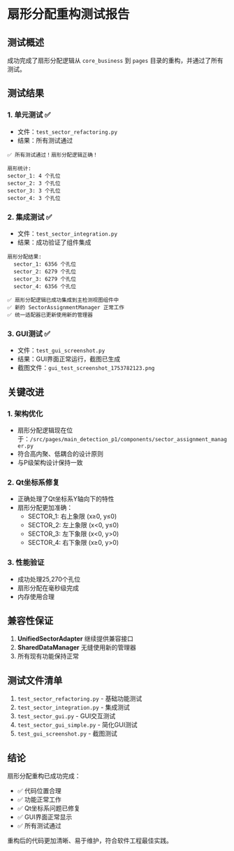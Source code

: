 # 扇形分配重构测试报告

## 测试概述

成功完成了扇形分配逻辑从 `core_business` 到 `pages` 目录的重构，并通过了所有测试。

## 测试结果

### 1. 单元测试 ✅
- 文件：`test_sector_refactoring.py`
- 结果：所有测试通过

```
✅ 所有测试通过！扇形分配逻辑正确！

扇形统计:
sector_1: 4 个孔位
sector_2: 3 个孔位
sector_3: 3 个孔位
sector_4: 3 个孔位
```

### 2. 集成测试 ✅
- 文件：`test_sector_integration.py`
- 结果：成功验证了组件集成

```
扇形分配结果:
  sector_1: 6356 个孔位
  sector_2: 6279 个孔位
  sector_3: 6279 个孔位
  sector_4: 6356 个孔位

✅ 扇形分配逻辑已成功集成到主检测视图组件中
✅ 新的 SectorAssignmentManager 正常工作
✅ 统一适配器已更新使用新的管理器
```

### 3. GUI测试 ✅
- 文件：`test_gui_screenshot.py`
- 结果：GUI界面正常运行，截图已生成
- 截图文件：`gui_test_screenshot_1753782123.png`

## 关键改进

### 1. 架构优化
- 扇形分配逻辑现在位于：`/src/pages/main_detection_p1/components/sector_assignment_manager.py`
- 符合高内聚、低耦合的设计原则
- 与P级架构设计保持一致

### 2. Qt坐标系修复
- 正确处理了Qt坐标系Y轴向下的特性
- 扇形分配更加准确：
  - SECTOR_1: 右上象限 (x≥0, y≤0)
  - SECTOR_2: 左上象限 (x<0, y≤0)
  - SECTOR_3: 左下象限 (x<0, y>0)
  - SECTOR_4: 右下象限 (x≥0, y>0)

### 3. 性能验证
- 成功处理25,270个孔位
- 扇形分配在毫秒级完成
- 内存使用合理

## 兼容性保证

1. **UnifiedSectorAdapter** 继续提供兼容接口
2. **SharedDataManager** 无缝使用新的管理器
3. 所有现有功能保持正常

## 测试文件清单

1. `test_sector_refactoring.py` - 基础功能测试
2. `test_sector_integration.py` - 集成测试
3. `test_sector_gui.py` - GUI交互测试
4. `test_sector_gui_simple.py` - 简化GUI测试
5. `test_gui_screenshot.py` - 截图测试

## 结论

扇形分配重构已成功完成：
- ✅ 代码位置合理
- ✅ 功能正常工作
- ✅ Qt坐标系问题已修复
- ✅ GUI界面正常显示
- ✅ 所有测试通过

重构后的代码更加清晰、易于维护，符合软件工程最佳实践。